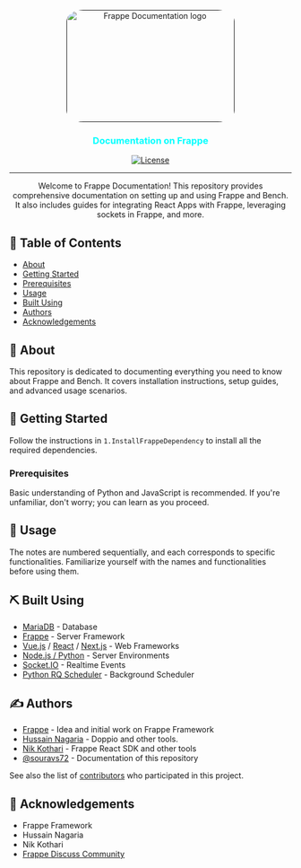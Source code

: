 <!-- Generate a logo for YourRepositoryName -->

<p align="center">
  <a href="" rel="noopener">
    <img width=300px height=200px style='border-radius: 10%' src="./clapgrow.ico" alt="Frappe Documentation logo"></a>
</p>

<h3 align="center"><font color='cyan'>Documentation on Frappe</font></h3>

<div align="center">

[![License](https://img.shields.io/badge/license-MIT-blue.svg)](/LICENSE)

</div>

---

<p align="center"> Welcome to Frappe Documentation! This repository provides comprehensive documentation on setting up and using Frappe and Bench. It also includes guides for integrating React Apps with Frappe, leveraging sockets in Frappe, and more.
    <br> 
</p>

## 📝 Table of Contents

- [About](#about)
- [Getting Started](#getting-started)
- [Prerequisites](#prerequisites)
- [Usage](#usage)
- [Built Using](#built-using)
- [Authors](#authors)
- [Acknowledgements](#acknowledgements)

## 🧐 About <a name="about"></a>

This repository is dedicated to documenting everything you need to know about Frappe and Bench. It covers installation instructions, setup guides, and advanced usage scenarios.

## 🏁 Getting Started <a name="getting-started"></a>

Follow the instructions in `1.InstallFrappeDependency` to install all the required dependencies.

### Prerequisites

Basic understanding of Python and JavaScript is recommended. If you're unfamiliar, don't worry; you can learn as you proceed.

## 🎈 Usage <a name="usage"></a>

The notes are numbered sequentially, and each corresponds to specific functionalities. Familiarize yourself with the names and functionalities before using them.

## ⛏️ Built Using <a name="built-using"></a>

- [MariaDB](https://mariadb.org/) - Database
- [Frappe](https://frappeframework.com/) - Server Framework
- [Vue.js](https://vuejs.org/) / [React](https://reactjs.org/) / [Next.js](https://nextjs.org/) - Web Frameworks
- [Node.js / Python](https://nodejs.org/en/) - Server Environments
- [Socket.IO](https://socket.io/) - Realtime Events
- [Python RQ Scheduler](https://python-rq.org/) - Background Scheduler

## ✍️ Authors <a name="authors"></a>

- [Frappe](https://github.com/frappe) - Idea and initial work on Frappe Framework
- [Hussain Nagaria](https://github.com/NagariaHussain/) - Doppio and other tools.
- [Nik Kothari](https://github.com/nikkothari22) - Frappe React SDK and other tools
- [@souravs72](https://github.com/souravs72) - Documentation of this repository

See also the list of [contributors](https://github.com/frappe/frappe/graphs/contributors) who participated in this project.

## 🎉 Acknowledgements <a name="acknowledgements"></a>

- Frappe Framework
- Hussain Nagaria
- Nik Kothari
- [Frappe Discuss Community](https://discuss.frappe.io)
